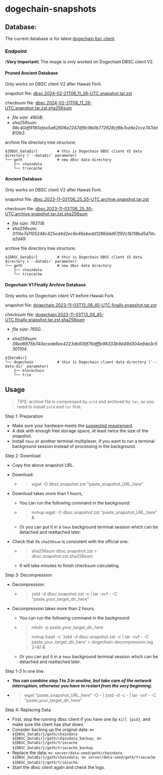 # dogechain-snapshots

## Database:

The current database is for latest [dogechain bsc client](https://github.com/dogechain-lab/dbsc/releases/latest).

### Endpoint

(**Very Important**) The image is only worked on Dogechain DBSC client V2.

#### Pruned Ancient Database

Only works on DBSC client V2 after Hawaii Fork.

snapshot file: [dbsc.2024-02-21T06_11_26-UTC.snapshot.tar.zst](https://snapshots.dogechaindev.com/dbsc.2024-02-21T06_11_26-UTC.snapshot.tar.zst)

checksum file: [dbsc.2024-02-21T06_11_26-UTC.snapshot.tar.zst.sha256sum](https://snapshots.dogechaindev.com/dbsc.2024-02-21T06_11_26-UTC.snapshot.tar.zst.sha256sum)

* *file size: 49GiB*.
* *sha256sum: 98c40df9190efee5a62606e2247df9c9b0b772628cf8b7ea9e2cce747dd812b3*.

archive file directory tree structure:

```
${DBSC_DataDir}         # this is Dogechain DBSC client V2 data directory (`--datadir` parameter)
└── geth                # new dbsc data directory
    ├── chaindata
    └── triecache
```

#### Ancient Database

Only works on DBSC client V2 after Hawaii Fork.

snapshot file: [dbsc.2023-11-03T06_25_55-UTC.archive.snapshot.tar.zst](https://snapshots.dogechaindev.com/dbsc.2023-11-03T06_25_55-UTC.archive.snapshot.tar.zst)

checksum file: [dbsc.2023-11-03T06_25_55-UTC.archive.snapshot.tar.zst.sha256sum](https://snapshots.dogechaindev.com/dbsc.2023-11-03T06_25_55-UTC.archive.snapshot.tar.zst.sha256sum)

* *file size: 763TiB*.
* *sha256sum: 3114e7a1105248c425ed4d2ec9e46ebedd1286ddd67f92c1b118bd5d74ca2d49*.

archive file directory tree structure:

```
${DBSC_DataDir}         # this is Dogechain DBSC client V2 data directory (`--datadir` parameter)
└── geth                # new dbsc data directory
    ├── chaindata
    └── triecache
```

#### Dogechain V1 Finally Archive Database

Only works on Dogechain client V1 before Hawaii Fork.

snapshot file: [dogechain.2023-11-03T13_06_45-UTC.finally.snapshot.tar.zst](https://snapshots.dogechaindev.com/dogechain.2023-11-03T13_06_45-UTC.finally.snapshot.tar.zst)

checksum file: [dogechain.2023-11-03T13_06_45-UTC.finally.snapshot.tar.zst.sha256sum](https://snapshots.dogechaindev.com/dogechain.2023-11-03T13_06_45-UTC.finally.snapshot.tar.zst.sha256sum)

* *file size: 765G*.

* *sha256sum: 39ed6675b740eceab6ee4223db939f76dfffe98333b9d49d304a9da3c5301104*.

```
${DataDir}
└── dogechain           # this is Dogechain client data directory (`--data-dir` parameter)
    ├── blockchain
    └── trie
```

## Usage

> *TIPS*: archive file is compressed by `zstd` and archived by `tar`, so you need to install `zstd` and `tar` first.

Step 1: Preparation
- Make sure your hardware meets the [suggested requirement](https://docs.dogechain.dog/docs/get-started/full-node-deployment).
- A disk with enough free storage space, at least twice the size of the snapshot.
- Install `tmux` or another terminal multiplexer, if you want to run a terminal background session instead of processing in the background.

Step 2: Download
- Copy the above snapshot URL.

- Download: 
    - > wget -O dbsc.snapshot.zst "paste_snapshot_URL_here"

- Download takes more than 1 hours,

    - You can run the following command in the background: 
    - > nohup wget -O dbsc.snapshot.zst "paste_snapshot_URL_here" &
    - Or you can put it in a `tmux` background terminal session which can be detached and reattached later.

- Check that its `sha256sum` is consistent with the official one.
    - > sha256sum dbsc.snapshot.zst > dbsc.snapshot.zst.sha256sum
    - It will take minutes to finish checksum calculating.


Step 3: Decompression

- Decompression:

    -  > zstd -d dbsc.snapshot.zst -c | tar -xvf - -C "paste_your_target_dir_here"
- Decompression takes more than 2 hours,

    - You can run the following command in the background: 
    - > mkdir -p paste_your_target_dir_here
        >
        > nohup bash -c 'zstd -d dbsc.snapshot.zst -c | tar -xvf - -C paste_your_target_dir_here' > dogechain-decompression.log 2>&1 &
    - Or you can put it in a `tmux` background terminal session which can be detached and reattached later.

Step 1-3 in one line:

- ***You can combine step 1 to 3 in oneline, but take care of the network interruption, otherwise you have to restart from the very beginning.***

- > wget "paste_snapshot_URL_here" -O - | zstd -d -c - | tar -xvf - -C "paste_your_target_dir_here"

Step 4: Replacing Data

- First, stop the running dbsc client if you have one by `kill {pid}`, and make sure the client has shut down.
- Consider backing up the original data: `mv ${DBSC_DataDir}/geth/chaindata ${DBSC_DataDir}/geth/chaindata_backup; mv ${DBSC_DataDir}/geth/triecache ${DBSC_DataDir}/geth/triecache_backup`.
- Replace the data: `mv server/data-seed/geth/chaindata ${DBSC_DataDir}/geth/chaindata; mv server/data-seed/geth/triecache ${DBSC_DataDir}/geth/triecache`.
- Start the dbsc client again and check the logs.
